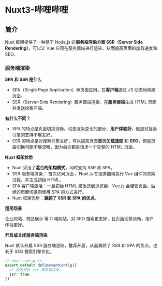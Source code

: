 # Nuxt3-哔哩哔哩

## 简介

Nuxt 框架提供了一种基于 Node.js 的**服务端渲染方案 SSR（Server Side Rendering）**，可以让 Vue 应用在服务器端进行渲染，从而提高页面的加载速度和 SEO。

### 服务端渲染

**SPA 和 SSR 是什么**

- SPA（Single Page Application）单页面应用，在**客户端**通过 JS 动态地构建页面。
- SSR（Server-Side Rendering）服务器端渲染，在**服务器端**生成 HTML 页面并发送给客户端。

**有什么不同？**

- SPA 的特点是页面切换流畅，动态渲染变化的部分，**用户体验好**，但是对搜索引擎的支持不够友好。
- SSR 的特点是对搜索引擎友好，可以提高页面**首次加载速度** 和 **SEO**，但是页面切换可能不够流畅，因为每次都是请求一个完整的 HTML 页面。

**Nuxt 框架优势**

- Nuxt 采用了**混合的架构模式**，同时支持 SSR 和 SPA。
-  SSR 服务端渲染： 首次访问页面 ，Nuxt.js 在服务器端执行 Vue 组件的渲染过程，并生成初始 HTML。
- SPA 客户端激活：一旦初始 HTML 被发送到浏览器，Vue.js 会接管页面，后续的页面切换则使用 SPA 的方式进行。
- Nuxt 框架优势：**兼顾了 SSR 和 SPA 的优点**。

**适用场景**

企业网站、商品展示 等 C 端网站，对 SEO 搜索更友好，且页面切换流畅，用户体验更好。

**开启或关闭服务端渲染**

Nuxt 默认开启 SSR 服务端渲染，推荐开启，从而兼顾了 SSR 和 SPA 的优点，也利于 SEO 搜索引擎优化。

```ts
// nuxt.config.ts
export default defineNuxtConfig({
  // 是否开启 ssr 服务端渲染
  ssr: true,
})
```
